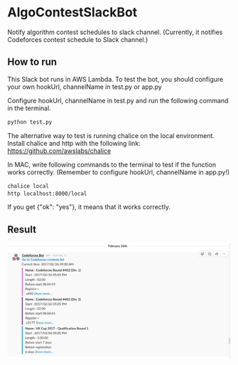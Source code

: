 # AlgoContestSlackBot



Notify algorithm contest schedules to slack channel.
(Currently, it notifies Codeforces contest schedule to Slack channel.)


## How to run
This Slack bot runs in AWS Lambda.
To test the bot, you should configure your own hookUrl, channelName in test.py or app.py

Configure hookUrl, channelName in test.py and run the following command in the terminal.
```sh
python test.py
```

The alternative way to test is running chalice on the local environment.
Install chalice and http with the following link: https://github.com/awslabs/chalice

In MAC, write following commands to the terminal to test if the function works correctly.
(Remember to configure hookUrl, channelName in app.py!)
```sh
chalice local
http localhost:8000/local 
```

If you get {"ok": "yes"}, it means that it works correctly.

## Result
![alarm image in slack](docs/alarm_sample1.png)
